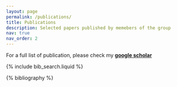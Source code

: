 ```yaml
---
layout: page
permalink: /publications/
title: Publications
description: Selected papers published by memebers of the group
nav: true
nav_order: 2
---
```

For a full list of publication, please check my **[google scholar](https://scholar.google.com/citations?user=UowM98QAAAAJ&hl=en)**
<!-- _pages/publications.md -->

<!-- Bibsearch Feature -->

{% include bib_search.liquid %}

<div class="publications">

{% bibliography %}

</div>
